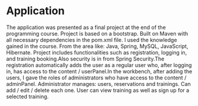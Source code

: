# Application

The application was presented as a final project at the end of the programming course.
Project is based on a bootstrap. Built on Maven with all necessary dependencies in the pom.xml file.
I used the knowledge gained in the course. From the area like: Java, Spring, MySQL, JavaScript, Hibernate.
Project includes functionalities such as registration, logging in, and training booking.Also security is in from Spring Security.The registration automatically adds the user as a regular user who, after logging in, has access to the content / userPanel.In the workbench, after adding the users, I gave the roles of administrators who have access to the content / adminPanel.
Administrator manages: users, reservations and trainings. Can add / edit / delete each one.
User can view training as well as sign up for a selected training.
